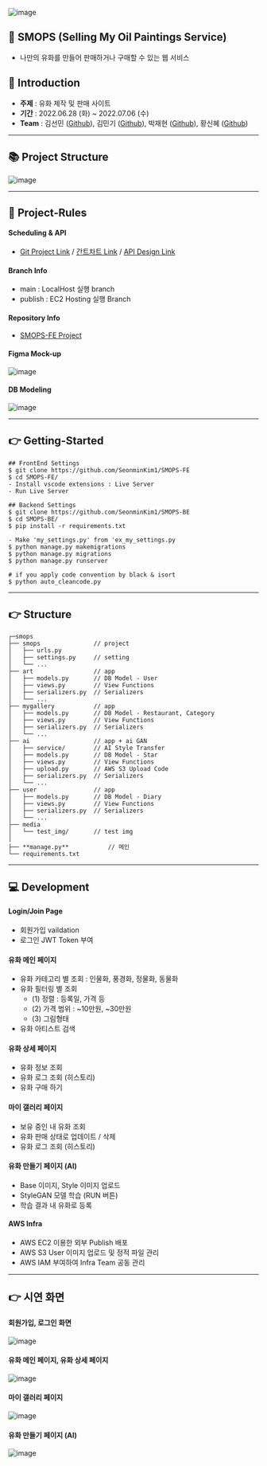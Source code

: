 ![image](https://user-images.githubusercontent.com/33525798/177453882-a8d55a06-1556-4a63-b1f8-244fca57b0a4.png)

## :owl: SMOPS (Selling My Oil Paintings Service)
- 나만의 유화를 만들어 판매하거나 구매할 수 있는 웹 서비스

## :panda_face: Introduction
- **주제** : 유화 제작 및 판매 사이트 
- **기간** : 2022.06.28 (화) ~ 2022.07.06 (수)
- **Team** : 김선민 ([Github](https://github.com/SeonminKim1)), 김민기 ([Github](https://github.com/kmingky)), 박재현 ([Github](https://github.com/Aeius)), 황신혜 ([Github](https://github.com/hwangshinhye)) 

<hr>

## 📚 Project Structure
![image](https://user-images.githubusercontent.com/33525798/177453424-fbabf1d3-6109-4e68-a9cd-83c265fc4637.png)
<hr>

## :handshake: Project-Rules
#### Scheduling & API 
- [Git Project Link](https://github.com/SeonminKim1/SMOPS-BE/projects/1) / [간트차트 Link](https://docs.google.com/spreadsheets/d/1_1Sx46dnKnI8_DLJQzAASMSr7u525RFjm2Iat0beU14/edit#gid=375979933) / [API Design Link](https://www.notion.so/12cc32feafcb4e81b2377f07b04a6824?v=5b05b526a18e434cb44d62f044b26bf7)

#### Branch Info
- main : LocalHost 실행 branch
- publish : EC2 Hosting 실행 Branch

#### Repository Info
- [SMOPS-FE Project](https://github.com/SeonminKim1/SMOPS-FE)

#### Figma Mock-up
![image](https://user-images.githubusercontent.com/33525798/177453735-59c483e0-a638-42fd-bccb-47b1795641a3.png)

#### DB Modeling   
![image](https://user-images.githubusercontent.com/33525798/177455609-da9e00a8-560e-45d2-a174-b300e86b18c6.png)

<hr>

## 👉 Getting-Started

``` Run
## FrontEnd Settings
$ git clone https://github.com/SeonminKim1/SMOPS-FE
$ cd SMOPS-FE/
- Install vscode extensions : Live Server 
- Run Live Server

## Backend Settings
$ git clone https://github.com/SeonminKim1/SMOPS-BE
$ cd SMOPS-BE/
$ pip install -r requirements.txt

- Make 'my_settings.py' from 'ex_my_settings.py
$ python manage.py makemigrations
$ python manage.py migrations
$ python manage.py runserver

# if you apply code convention by black & isort
$ python auto_cleancode.py
```

<hr>

## 👉 Structure
```
┌─smops
├── smops               // project
│   ├── urls.py       
│   ├── settings.py     // setting
│   └── ...
├── art                 // app
│   ├── models.py       // DB Model - User
│   ├── views.py        // View Functions
│   ├── serializers.py  // Serializers
│   └── ...
├── mygallery           // app
│   ├── models.py       // DB Model - Restaurant, Category
│   ├── views.py        // View Functions
│   ├── serializers.py  // Serializers
│   └── ...
├── ai                  // app + ai GAN
│   ├── service/        // AI Style Transfer 
│   ├── models.py       // DB Model - Star 
│   ├── views.py        // View Functions
│   ├── upload.py       // AWS S3 Upload Code 
│   ├── serializers.py  // Serializers
│   └── ...
├── user                // app
│   ├── models.py       // DB Model - Diary
│   ├── views.py        // View Functions
│   ├── serializers.py  // Serializers
│   └── ...
├── media 
│   └── test_img/       // test img    
│
├── **manage.py**           // 메인
└── requirements.txt
```

<hr>


## :computer: Development

#### Login/Join Page
- 회원가입 vaildation
- 로그인 JWT Token 부여

#### 유화 메인 페이지
- 유화 카테고리 별 조회 : 인물화, 풍경화, 정물화, 동물화
- 유화 필터링 별 조회
   - (1) 정렬 : 등록일, 가격 등
   - (2) 가격 범위 : ~10만원, ~30만원
   - (3) 그림형태
- 유화 아티스트 검색

#### 유화 상세 페이지
- 유화 정보 조회
- 유화 로그 조회 (히스토리)
- 유화 구매 하기

#### 마이 갤러리 페이지
- 보유 중인 내 유화 조회
- 유화 판매 상태로 업데이트 / 삭제
- 유화 로그 조회 (히스토리)

#### 유화 만들기 페이지 (AI)
- Base 이미지, Style 이미지 업로드
- StyleGAN 모델 학습 (RUN 버튼)
- 학습 결과 내 유화로 등록

#### AWS Infra
- AWS EC2 이용한 외부 Publish 배포
- AWS S3 User 이미지 업로드 및 정적 파일 관리 
- AWS IAM 부여하여 Infra Team 공동 관리

<hr>

## 👉 시연 화면
#### 회원가입, 로그인 화면
![image](https://user-images.githubusercontent.com/33525798/173514356-84840d07-2425-4095-b9fa-07d50a19bc0d.png)

#### 유화 메인 페이지, 유화 상세 페이지
![image](https://user-images.githubusercontent.com/33525798/173514477-228b4897-bee0-491e-847c-5720d11a5eb4.png)

#### 마이 갤러리 페이지
![image](https://user-images.githubusercontent.com/33525798/173514527-8e456009-0dcb-4e5d-890a-e476ef4331fb.png)

#### 유화 만들기 페이지 (AI)
![image](https://user-images.githubusercontent.com/33525798/173514527-8e456009-0dcb-4e5d-890a-e476ef4331fb.png)



